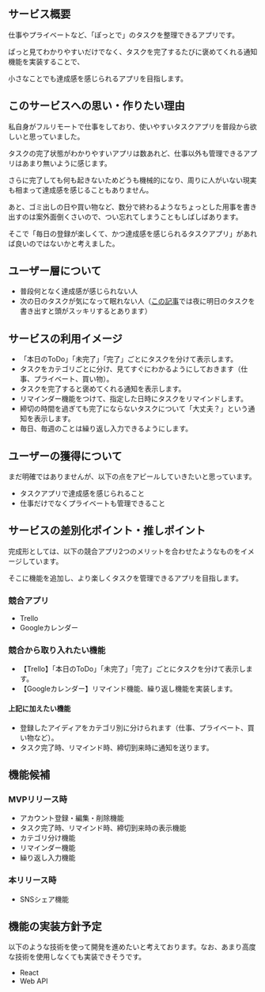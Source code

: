 ## サービス概要
仕事やプライベートなど、「ぽっとで」のタスクを整理できるアプリです。

ぱっと見てわかりやすいだけでなく、タスクを完了するたびに褒めてくれる通知機能を実装することで、

小さなことでも達成感を感じられるアプリを目指します。

## このサービスへの思い・作りたい理由
私自身がフルリモートで仕事をしており、使いやすいタスクアプリを普段から欲しいと思っていました。

タスクの完了状態がわかりやすいアプリは数あれど、仕事以外も管理できるアプリはあまり無いように感じます。

さらに完了しても何も起きないためどうも機械的になり、周りに人がいない現実も相まって達成感を感じることもありません。

あと、ゴミ出しの日や買い物など、数分で終わるようなちょっとした用事を書き出すのは案外面倒くさいので、つい忘れてしまうこともしばしばあります。

そこで「毎日の登録が楽しくて、かつ達成感を感じられるタスクアプリ」があれば良いのではないかと考えました。

## ユーザー層について
- 普段何となく達成感が感じられない人
- 次の日のタスクが気になって眠れない人（[この記事](https://everyday-evident.net/the-effects-of-bedtime-writing-on-difficulty-falling-asleep/)では夜に明日のタスクを書き出すと頭がスッキリするとあります）

## サービスの利用イメージ
- 「本日のToDo」「未完了」「完了」ごとにタスクを分けて表示します。
- タスクをカテゴリごとに分け、見てすぐにわかるようにしておきます（仕事、プライベート、買い物）。
- タスクを完了すると褒めてくれる通知を表示します。
- リマインダー機能をつけて、指定した日時にタスクをリマインドします。
- 締切の時間を過ぎても完了にならないタスクについて「大丈夫？」という通知を表示します。
- 毎日、毎週のことは繰り返し入力できるようにします。

## ユーザーの獲得について
まだ明確ではありませんが、以下の点をアピールしていきたいと思っています。
- タスクアプリで達成感を感じられること
- 仕事だけでなくプライベートも管理できること

## サービスの差別化ポイント・推しポイント
完成形としては、以下の競合アプリ2つのメリットを合わせたようなものをイメージしています。

そこに機能を追加し、より楽しくタスクを管理できるアプリを目指します。

### 競合アプリ
- Trello
- Googleカレンダー
### 競合から取り入れたい機能
- 【Trello】「本日のToDo」「未完了」「完了」ごとにタスクを分けて表示します。
- 【Googleカレンダー】リマインド機能、繰り返し機能を実装します。
#### 上記に加えたい機能
- 登録したアイディアをカテゴリ別に分けられます（仕事、プライベート、買い物など）。
- タスク完了時、リマインド時、締切到来時に通知を送ります。

## 機能候補
### MVPリリース時
- アカウント登録・編集・削除機能
- タスク完了時、リマインド時、締切到来時の表示機能
- カテゴリ分け機能
- リマインダー機能
- 繰り返し入力機能

### 本リリース時
- SNSシェア機能

## 機能の実装方針予定
以下のような技術を使って開発を進めたいと考えております。なお、あまり高度な技術を使用しなくても実装できそうです。
- React
- Web API
